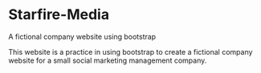 # Starfire-Media
A fictional company website using bootstrap

This website is a practice in using bootstrap to create a fictional company website for a small social marketing management company.
